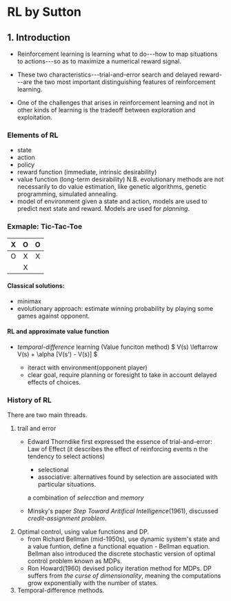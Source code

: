 # RL by Sutton

## 1. Introduction
  * Reinforcement learning is learning what to do---how to map situations to actions---so as to maximize a numerical reward signal.
  
  * These two characteristics---trial-and-error search and delayed reward---are the two most important distinguishing features of reinforcement learning.
  
  * One of the challenges that arises in reinforcement learning and not in other kinds of learning is the tradeoff between exploration and exploitation.

### Elements of RL
* state
* action
* policy
* reward function (immediate, intrinsic desirability)
* value function (long-term desirability)
    N.B. evolutionary methods are not necessarily to do value estimation, like genetic algorithms, genetic programming, simulated annealing.
* model of environment 
    given a state and action, models are used to predict next state and reward. Models are used for *planning*.

### Exmaple: Tic-Tac-Toe
  | X | O | O |
  | :----:|:----:| :-----:|
  | O | X | X |
  |   | X |   |
   
#### Classical solutions:
* minimax
* evolutionary approach:
        estimate winning probability by playing some games against opponent.

#### RL and approximate value function
* *temporal-difference* learning (Value funciton method)
    $ V(s) \leftarrow V(s) + \alpha [V(s') - V(s)] $

    - iteract with environment(opponent player)
    - clear goal, require planning or foresight to take in account delayed effects of choices.

### History of RL
There are two main threads.
1. trail and error
    - Edward Thorndike first expressed the essence of trial-and-error: Law of Effect (it describes the effect of reinforcing events n the tendency to select actions)
      * selectional 
      * associative: alternatives found by selection are associated with particular situations.
    
      a combination of *selecction* and *memory*

    - Minsky's paper *Step Toward Aritifical Intelligence*(1961), discussed *credit-assignment problem*.
2. Optimal control, using value functions and DP.
    - from Richard Bellman (mid-1950s), use dynamic system's state and a value funtion, define a functional equation - Bellman equation. Bellman also introduced the discrete stochastic version of optimal control problem known as MDPs.
    - Ron Howard(1960) devised policy iteration method for MDPs. DP suffers from *the curse of dimensionality*, meaning the computations grow exponentially with the number of states.
3. Temporal-difference methods.

